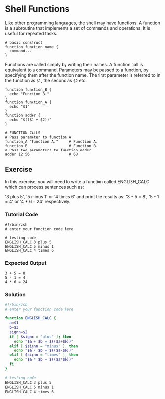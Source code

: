 # Shell Functions

Like other programming languages, the shell may have functions. A function is a subroutine that implements a set of commands and operations. It is useful for repeated tasks.

    # basic construct
    function function_name {
      command...
    }

Functions are called simply by writing their names. A function call is equivalent to a command. Parameters may be passed to a function, by specifying them after the function name. The first parameter is referred to in the function as `$1`, the second as `$2` etc.

    function function_B {
      echo "Function B."
    }
    function function_A {
      echo "$1"
    }
    function adder {
      echo "$(($1 + $2))"
    }

    # FUNCTION CALLS
    # Pass parameter to function A
    function_A "Function A."     # Function A.
    function_B                   # Function B.
    # Pass two parameters to function adder
    adder 12 56                  # 68

## Exercise

In this exercise, you will need to write a function called ENGLISH_CALC which can process sentences such as:

'3 plus 5', '5 minus 1' or '4 times 6' and print the results as: '3 + 5 = 8', '5 - 1 = 4' or '4 * 6 = 24' respectively.

### Tutorial Code

    #!/bin/zsh
    # enter your function code here

    # testing code
    ENGLISH_CALC 3 plus 5
    ENGLISH_CALC 5 minus 1
    ENGLISH_CALC 4 times 6

### Expected Output

    3 + 5 = 8
    5 - 1 = 4
    4 * 6 = 24

### Solution

```zsh
#!/bin/zsh
# enter your function code here

function ENGLISH_CALC {
  a=$1
  b=$3
  signn=$2
  if [ $signn = "plus" ]; then
    echo "$a + $b = $(($a+$b))"
  elif [ $signn = "minus" ]; then
    echo "$a - $b = $(($a-$b))"
  elif [ $signn = "times" ]; then
    echo "$a * $b = $(($a*$b))"
  fi
}

# testing code
ENGLISH_CALC 3 plus 5
ENGLISH_CALC 5 minus 1
ENGLISH_CALC 4 times 6
```
